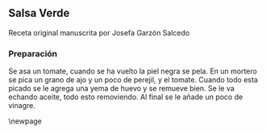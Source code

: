 ## Salsa Verde

Receta original manuscrita por Josefa Garzón Salcedo

### Preparación

Se asa un tomate, cuando se ha vuelto la piel negra se pela.
En un mortero se pica un grano de ajo y un poco de perejil, y el tomate.
Cuando todo esta picado se le agrega una yema de huevo y se remueve bien.
Se le va echando aceite, todo esto removiendo.
Al final se le añade un poco de vinagre.

\newpage
